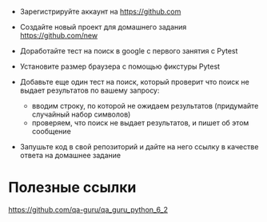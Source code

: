 * Зарегистрируйте аккаунт на https://github.com
* Создайте новый проект для домашнего задания https://github.com/new
* Доработайте тест на поиск в google с первого занятия с Pytest
* Установите размер браузера с помощью фикстуры Pytest
* Добавьте еще один тест на поиск, который проверит что поиск не выдает результатов по вашему запросу:
  * вводим строку, по которой не ожидаем результатов (придумайте случайный набор символов)
  * проверяем, что поиск не выдает результатов, и пишет об этом сообщение
  
* Запушьте код в свой репозиторий и дайте на него ссылку в качестве ответа на домашнее задание

# Полезные ссылки

https://github.com/qa-guru/qa_guru_python_6_2